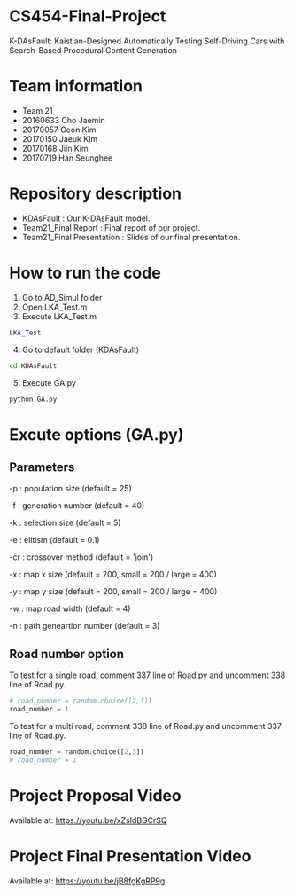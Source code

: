 # CS454-Final-Project
K-DAsFault: Kaistian-Designed Automatically Testing Self-Driving Cars with Search-Based Procedural Content Generation

# Team information
- Team 21
- 20160633 Cho Jaemin
- 20170057 Geon Kim
- 20170150 Jaeuk Kim
- 20170168 Jiin Kim
- 20170719 Han Seunghee

# Repository description
- KDAsFault : Our K-DAsFault model.
- Team21_Final Report : Final report of our project.
- Team21_Final Presentation : Slides of our final presentation.

# How to run the code
1. Go to AD_Simul folder
2. Open LKA_Test.m
3. Execute LKA_Test.m
```matlab
LKA_Test
```
4. Go to default folder (KDAsFault)
```bash
cd KDAsFault
```
5. Execute GA.py
```bash
python GA.py
```

# Excute options (GA.py)

## Parameters
-p : population size (default = 25)

-f : generation number (default = 40)

-k : selection size (default = 5)

-e : elitism (default = 0.1)

-cr : crossover method (default = 'join')

-x : map x size (default = 200, small = 200 / large = 400)

-y : map y size (default = 200, small = 200 / large = 400)

-w : map road width (default = 4)

-n : path geneartion number (default = 3)

## Road number option
To test for a single road, comment 337 line of Road.py and uncomment 338 line of Road.py.
```python
# road_number = random.choice([2,3])
road_number = 1
```
To test for a multi road, comment 338 line of Road.py and uncomment 337 line of Road.py.
```python
road_number = random.choice([2,3])
# road_number = 1
```

# Project Proposal Video
Available at: https://youtu.be/xZsIdBGCrSQ

# Project Final Presentation Video
Available at: https://youtu.be/jB8fgKgRP9g
